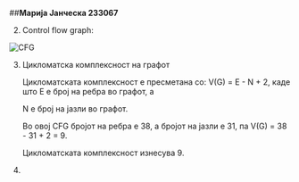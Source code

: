 ##**Марија Јанческа 233067**

2. Control flow graph:

![CFG](https://github.com/user-attachments/assets/48c7dba7-a03b-44cb-8bc9-757cdf3c79eb)


3. Цикломатска комплексност на графот
   
   Цикломатската комплексност е пресметана со: V(G) = E - N + 2, каде што Е е број на ребра во графот, а
   
   N е број на јазли во графот.
   
   Во овој CFG бројот на ребра е 38, а бројот на јазли е 31, па  V(G) = 38 - 31 + 2 = 9.
   
   Цикломатската комплексност изнесува 9.

5.
